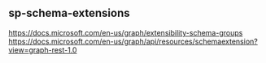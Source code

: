## sp-schema-extensions

https://docs.microsoft.com/en-us/graph/extensibility-schema-groups
https://docs.microsoft.com/en-us/graph/api/resources/schemaextension?view=graph-rest-1.0
